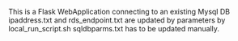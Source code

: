 This is a Flask WebApplication connecting to an existing Mysql DB
ipaddress.txt and rds_endpoint.txt are updated by parameters by local_run_script.sh
sqldbparms.txt has to be updated manually. 